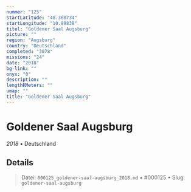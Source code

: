 ```yaml
---
nummer: "125"
startLatitude: "48.368734"
startLongitude: "10.89838"
titel: "Goldener Saal Augsburg"
picture: ""
region: "Augsburg"
country: "Deutschland"
completed: "3078"
missions: "24"
date: "2018"
bg-link: ""
onyx: "0"
description: ""
lengthKMeters: ""
umap: ""
title: "Goldener Saal Augsburg"
---
```

# Goldener Saal Augsburg

*2018* • Deutschland



## Details








> Datei: `000125_goldener-saal-augsburg_2018.md` • #000125 • Slug: `goldener-saal-augsburg`

